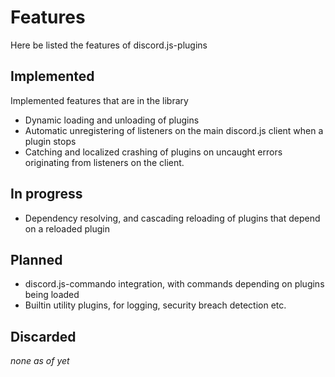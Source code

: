 # Features
Here be listed the features of discord.js-plugins

## Implemented
Implemented features that are in the library
* Dynamic loading and unloading of plugins
* Automatic unregistering of listeners on the main discord.js client when a plugin stops
* Catching and localized crashing of plugins on uncaught errors originating from listeners on the client.

## In progress
* Dependency resolving, and cascading reloading of plugins that depend on a reloaded plugin

## Planned
* discord.js-commando integration, with commands depending on plugins being loaded
* Builtin utility plugins, for logging, security breach detection etc.

## Discarded
_none as of yet_
